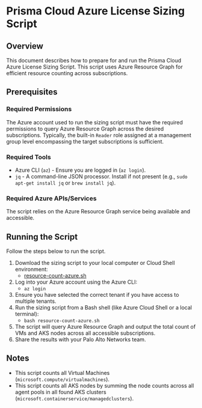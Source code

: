 # Prisma Cloud Azure License Sizing Script

## Overview

This document describes how to prepare for and run the Prisma Cloud Azure License Sizing Script. This script uses Azure Resource Graph for efficient resource counting across subscriptions.

## Prerequisites

### Required Permissions

The Azure account used to run the sizing script must have the required permissions to query Azure Resource Graph across the desired subscriptions. Typically, the built-in `Reader` role assigned at a management group level encompassing the target subscriptions is sufficient.

### Required Tools

*   Azure CLI (`az`) - Ensure you are logged in (`az login`).
*   `jq` - A command-line JSON processor. Install if not present (e.g., `sudo apt-get install jq` or `brew install jq`).

### Required Azure APIs/Services

The script relies on the Azure Resource Graph service being available and accessible.

## Running the Script

Follow the steps below to run the script.

1.  Download the sizing script to your local computer or Cloud Shell environment:
    *   [resource-count-azure.sh](resource-count-azure.sh)
2.  Log into your Azure account using the Azure CLI:
    *   `az login`
3.  Ensure you have selected the correct tenant if you have access to multiple tenants.
4.  Run the sizing script from a Bash shell (like Azure Cloud Shell or a local terminal):
    *   `bash resource-count-azure.sh`
5.  The script will query Azure Resource Graph and output the total count of VMs and AKS nodes across all accessible subscriptions.
6.  Share the results with your Palo Alto Networks team.

## Notes

*   This script counts all Virtual Machines (`microsoft.compute/virtualmachines`).
*   This script counts all AKS nodes by summing the node counts across all agent pools in all found AKS clusters (`microsoft.containerservice/managedclusters`).

